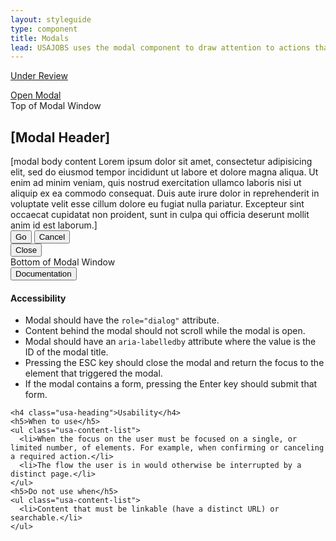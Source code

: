 ```yaml
---
layout: styleguide
type: component
title: Modals
lead: USAJOBS uses the modal component to draw attention to actions that require user input.
---
```


<a href="{{ site.baseurl }}/getting-started/#maturity" class="usa-label maturity under_review">Under Review</a>

<div class="preview">
  <a href="#modal-trigger" class="usa-button usajobs-button" data-object-trigger="modal" data-target="#modal-default">Open Modal</a>

  <div class="usajobs-modal" data-object="modal" data-state="is-closed" id="modal-default" aria-hidden="true" role="dialog" aria-labelledby="#modal-default-heading">
    <div class="usajobs-modal__frame">
      <span class="hidden">Top of Modal Window</span><!-- for accessibility -->
      <div class="usajobs-modal__header">
        <h2 id="modal-default-heading" class="usajobs-modal__title">[Modal Header]</h2>
      </div>
      <div class="usajobs-modal__body">
        [modal body content Lorem ipsum dolor sit amet, consectetur adipisicing elit, sed do eiusmod tempor incididunt ut labore et dolore magna aliqua. Ut enim ad minim veniam,
        quis nostrud exercitation ullamco laboris nisi ut aliquip ex ea commodo
        consequat. Duis aute irure dolor in reprehenderit in voluptate velit esse
        cillum dolore eu fugiat nulla pariatur. Excepteur sint occaecat cupidatat non
        proident, sunt in culpa qui officia deserunt mollit anim id est laborum.]
      </div>
      <div class="usajobs-modal__footer">
        <button class="usa-button-big usa-button-primary">Go</button>
        <button class="usa-button-big usa-button-gray">Cancel</button>
      </div>
      <div class="usajobs-modal__actions">
        <button class="usajobs-modal__close" data-behavior="modal.close" >
          <span class="usajobs-assistive-text">Close</span>
        </button>
      </div>
      <span class="hidden">Bottom of Modal Window</span><!-- for accessiblity -->
    </div>
  </div>
</div>

<div class="usa-accordion-bordered usa-accordion-docs">
  <button class="usa-button-unstyled usa-accordion-button"
      aria-expanded="true" aria-controls="collapsible-0">
    Documentation
  </button>
  <div id="collapsible-0" aria-hidden="false" class="usa-accordion-content">
    <h4 class="usa-heading">Accessibility</h4>
    <ul class="usa-content-list">
      <li>Modal should have the <code>role="dialog"</code> attribute.</li>
      <li>Content behind the modal should not scroll while the modal is open.</li>
      <li>Modal should have an <code>aria-labelledby</code> attribute where the value is the ID of the modal title.</li>
      <li>Pressing the ESC key should close the modal and return the focus to the element that triggered the modal.</li>
      <li>If the modal contains a form, pressing the Enter key should submit that form.</li>
    </ul>

    <h4 class="usa-heading">Usability</h4>
    <h5>When to use</h5>
    <ul class="usa-content-list">
      <li>When the focus on the user must be focused on a single, or limited number, of elements. For example, when confirming or canceling a required action.</li>
      <li>The flow the user is in would otherwise be interrupted by a distinct page.</li>
    </ul>
    <h5>Do not use when</h5>
    <ul class="usa-content-list">
      <li>Content that must be linkable (have a distinct URL) or searchable.</li>
    </ul>
  </div>
</div>
